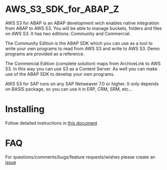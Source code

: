# AWS_S3_SDK_for_ABAP_Z
AWS S3 for ABAP is an ABAP development wich enables native integration from ABAP to AWS S3. You will be able to manage buckets, folders and files on AWS S3. It has two editions: Community and Commercial.

The Community Edition is the ABAP SDK which you can use as a tool to write your own programs to read from AWS S3 and write to AWS S3. Demo programs are provided as a reference.

The Commercial Edition (complete solution) maps from ArchiveLink to AWS S3. In this way you can use S3 as a Content Server. As well you can make use of the ABAP SDK to develop your own programs.

AWS S3 for SAP runs on any SAP Netweaver 7.0 or higher. It only depends on BASIS package, so you can use it in ERP, CRM, SRM, etc...

# Installing
Follow detailed instructions in <a href="https://github.com/LinkeIT/AWS_S3_SDK_for_ABAP/blob/master/S3ForSAP_SDK_Community_EditionZ.pdf">this document</a>

# FAQ
For questions/comments/bugs/feature requests/wishes please create an <a href="https://github.com/LinkeIT/AWS_S3_SDK_for_ABAP_Z/issues">issue</a>
